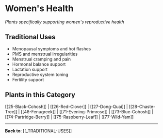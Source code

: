 # Women's Health

*Plants specifically supporting women's reproductive health*

## Traditional Uses
- Menopausal symptoms and hot flashes
- PMS and menstrual irregularities
- Menstrual cramping and pain
- Hormonal balance support
- Lactation support
- Reproductive system toning
- Fertility support

## Plants in this Category

[[25-Black-Cohosh]] | [[26-Red-Clover]] | [[27-Dong-Quai]] | [[28-Chaste-Tree]] | [[48-Fenugreek]] | [[71-Evening-Primrose]] | [[73-Blue-Cohosh]] | [[74-Partridge-Berry]] | [[75-Raspberry-Leaf]] | [[77-Wild-Yam]]

---

**Back to**: [[_TRADITIONAL-USES]]